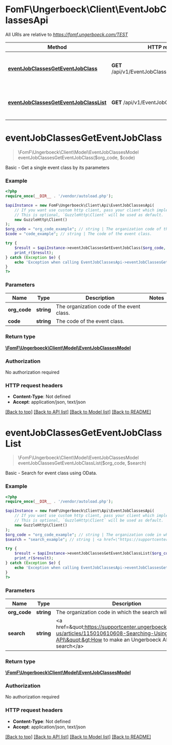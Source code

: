 # FomF\Ungerboeck\Client\EventJobClassesApi

All URIs are relative to *https://fomf.ungerboeck.com/TEST*

Method | HTTP request | Description
------------- | ------------- | -------------
[**eventJobClassesGetEventJobClass**](EventJobClassesApi.md#eventJobClassesGetEventJobClass) | **GET** /api/v1/EventJobClasses/{OrgCode}/{Code} | Basic - Get a single event class by its parameters
[**eventJobClassesGetEventJobClassList**](EventJobClassesApi.md#eventJobClassesGetEventJobClassList) | **GET** /api/v1/EventJobClasses/{OrgCode} | Basic - Search for event class using OData.


# **eventJobClassesGetEventJobClass**
> \FomF\Ungerboeck\Client\Model\EventJobClassesModel eventJobClassesGetEventJobClass($org_code, $code)

Basic - Get a single event class by its parameters

### Example
```php
<?php
require_once(__DIR__ . '/vendor/autoload.php');

$apiInstance = new FomF\Ungerboeck\Client\Api\EventJobClassesApi(
    // If you want use custom http client, pass your client which implements `GuzzleHttp\ClientInterface`.
    // This is optional, `GuzzleHttp\Client` will be used as default.
    new GuzzleHttp\Client()
);
$org_code = "org_code_example"; // string | The organization code of the event class.
$code = "code_example"; // string | The code of the event class.

try {
    $result = $apiInstance->eventJobClassesGetEventJobClass($org_code, $code);
    print_r($result);
} catch (Exception $e) {
    echo 'Exception when calling EventJobClassesApi->eventJobClassesGetEventJobClass: ', $e->getMessage(), PHP_EOL;
}
?>
```

### Parameters

Name | Type | Description  | Notes
------------- | ------------- | ------------- | -------------
 **org_code** | **string**| The organization code of the event class. |
 **code** | **string**| The code of the event class. |

### Return type

[**\FomF\Ungerboeck\Client\Model\EventJobClassesModel**](../Model/EventJobClassesModel.md)

### Authorization

No authorization required

### HTTP request headers

 - **Content-Type**: Not defined
 - **Accept**: application/json, text/json

[[Back to top]](#) [[Back to API list]](../../README.md#documentation-for-api-endpoints) [[Back to Model list]](../../README.md#documentation-for-models) [[Back to README]](../../README.md)

# **eventJobClassesGetEventJobClassList**
> \FomF\Ungerboeck\Client\Model\EventJobClassesModel eventJobClassesGetEventJobClassList($org_code, $search)

Basic - Search for event class using OData.

### Example
```php
<?php
require_once(__DIR__ . '/vendor/autoload.php');

$apiInstance = new FomF\Ungerboeck\Client\Api\EventJobClassesApi(
    // If you want use custom http client, pass your client which implements `GuzzleHttp\ClientInterface`.
    // This is optional, `GuzzleHttp\Client` will be used as default.
    new GuzzleHttp\Client()
);
$org_code = "org_code_example"; // string | The organization code in which the search will take place
$search = "search_example"; // string | <a href=\"https://supportcenter.ungerboeck.com/hc/en-us/articles/115010610608-Searching-Using-the-API\">How to make an Ungerboeck API search</a>

try {
    $result = $apiInstance->eventJobClassesGetEventJobClassList($org_code, $search);
    print_r($result);
} catch (Exception $e) {
    echo 'Exception when calling EventJobClassesApi->eventJobClassesGetEventJobClassList: ', $e->getMessage(), PHP_EOL;
}
?>
```

### Parameters

Name | Type | Description  | Notes
------------- | ------------- | ------------- | -------------
 **org_code** | **string**| The organization code in which the search will take place |
 **search** | **string**| &lt;a href&#x3D;\&quot;https://supportcenter.ungerboeck.com/hc/en-us/articles/115010610608-Searching-Using-the-API\&quot;&gt;How to make an Ungerboeck API search&lt;/a&gt; |

### Return type

[**\FomF\Ungerboeck\Client\Model\EventJobClassesModel**](../Model/EventJobClassesModel.md)

### Authorization

No authorization required

### HTTP request headers

 - **Content-Type**: Not defined
 - **Accept**: application/json, text/json

[[Back to top]](#) [[Back to API list]](../../README.md#documentation-for-api-endpoints) [[Back to Model list]](../../README.md#documentation-for-models) [[Back to README]](../../README.md)

